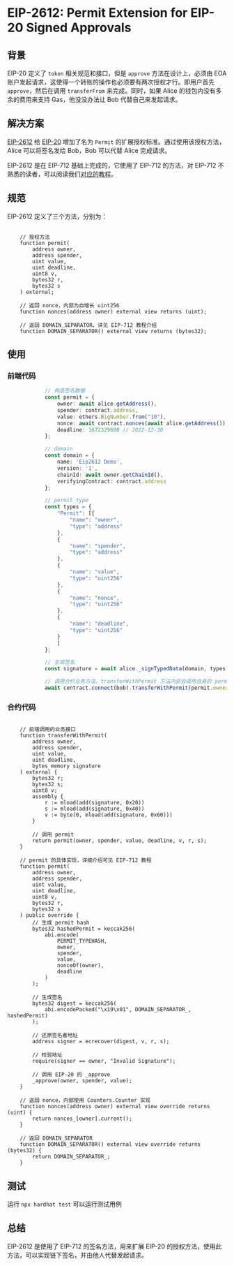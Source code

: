 # EIP-2612: Permit Extension for EIP-20 Signed Approvals

## 背景

EIP-20 定义了 `token` 相关规范和接口，但是 `approve` 方法在设计上，必须由 EOA 账户发起请求，这使得一个转账的操作也必须要有两次授权才行。即用户首先 `approve`，然后在调用 `transferFrom` 来完成。同时，如果 Alice 的钱包内没有多余的费用来支持 Gas，他没没办法让 Bob 代替自己来发起请求。

## 解决方案

[EIP-2612](https://eips.ethereum.org/EIPS/eip-2612) 给 [EIP-20](https://eips.ethereum.org/EIPS/eip-20) 增加了名为 `Permit` 的扩展授权标准。通过使用该授权方法，Alice 可以将签名发给 Bob，Bob 可以代替 Alice 完成请求。

EIP-2612 是在 EIP-712 基础上完成的，它使用了 EIP-712 的方法，对 EIP-712 不熟悉的读者，可以阅读我们[对应的教程](https://github.com/douxin/smart-contract-demo/tree/main/eip712-demo)。

## 规范

EIP-2612 定义了三个方法，分别为：

```Solidity

    // 授权方法
    function permit(
        address owner,
        address spender,
        uint value,
        uint deadline,
        uint8 v,
        bytes32 r,
        bytes32 s
    ) external;

    // 返回 nonce，内部为自增长 uint256
    function nonces(address owner) external view returns (uint);

    // 返回 DOMAIN_SEPARATOR，详见 EIP-712 教程介绍
    function DOMAIN_SEPARATOR() external view returns (bytes32);
```

## 使用

### 前端代码

```ts
            // 构造签名数据
            const permit = {
                owner: await alice.getAddress(),
                spender: contract.address,
                value: ethers.BigNumber.from("10"),
                nonce: await contract.nonces(await alice.getAddress()),
                deadline: 1672329600 // 2022-12-30
            };

            // domain
            const domain = {
                name: 'Eip2612 Demo',
                version: '1',
                chainId: await owner.getChainId(),
                verifyingContract: contract.address
            };

            // permit type
            const types = {
                "Permit": [{
                    "name": "owner",
                    "type": "address"
                },
                {
                    "name": "spender",
                    "type": "address"
                },
                {
                    "name": "value",
                    "type": "uint256"
                },
                {
                    "name": "nonce",
                    "type": "uint256"
                },
                {
                    "name": "deadline",
                    "type": "uint256"
                }
                ]
            };

            // 生成签名
            const signature = await alice._signTypedData(domain, types, permit);

            // 调用合约业务方法，transferWithPermit 方法内部会调用自身的 permit 方法来完成签名的校验
            await contract.connect(bob).transferWithPermit(permit.owner, permit.spender, permit.value, permit.deadline, signature)
```

### 合约代码

```Solidity

    // 前端调用的业务接口
    function transferWithPermit(
        address owner,
        address spender,
        uint value,
        uint deadline,
        bytes memory signature
    ) external {
        bytes32 r;
        bytes32 s;
        uint8 v;
        assembly {
            r := mload(add(signature, 0x20))
            s := mload(add(signature, 0x40))
            v := byte(0, mload(add(signature, 0x60)))
        }

        // 调用 permit
        return permit(owner, spender, value, deadline, v, r, s);
    }

    // permit 的具体实现，详细介绍可见 EIP-712 教程
    function permit(
        address owner,
        address spender,
        uint value,
        uint deadline,
        uint8 v,
        bytes32 r,
        bytes32 s
    ) public override {
        // 生成 permit hash
        bytes32 hashedPermit = keccak256(
            abi.encode(
                PERMIT_TYPEHASH,
                owner,
                spender,
                value,
                nonceOf(owner),
                deadline
            )
        );

        // 生成签名
        bytes32 digest = keccak256(
            abi.encodePacked("\x19\x01", DOMAIN_SEPARATOR_, hashedPermit)
        );

        // 还原签名者地址
        address signer = ecrecover(digest, v, r, s);

        // 校验地址
        require(signer == owner, "Invalid Signature");

        // 调用 EIP-20 的 _approve
        _approve(owner, spender, value);
    }

    // 返回 nonce，内部使用 Counters.Counter 实现
    function nonces(address owner) external view override returns (uint) {
        return nonces_[owner].current();
    }

    // 返回 DOMAIN_SEPARATOR
    function DOMAIN_SEPARATOR() external view override returns (bytes32) {
        return DOMAIN_SEPARATOR_;
    }
```

## 测试

运行 `npx hardhat test` 可以运行测试用例

## 总结

EIP-2612 是使用了 EIP-712 的签名方法，用来扩展 EIP-20 的授权方法，使用此方法，可以实现链下签名，并由他人代替发起请求。
